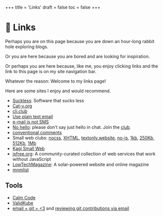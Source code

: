 +++
title = 'Links'
draft = false
toc = false
+++

# 🔗 Links

Perhaps you are on this page because you are down an hour-long rabbit hole exploring blogs.

Or you are here because you are bored and are looking for inspiration.

Or perhaps you are here because, like me, you enjoy clicking links and the link to this page is on my site navigation bar.

Whatever the reason: Welcome to my links page!

Here are some sites I enjoy and would recommend.

- [Suckless](https://suckless.org/): Software that sucks less
- [Cat-v.org](http://cat-v.org/)
- [cli.club](https://cli.club/)
- [Use plain text email](https://useplaintext.email/)
- [e-mail is not SMS](https://email.is-not-s.ms/)
- [No hello](https://nohello.net/en/): please don't say just hello in chat. Join the [club](https://nohello.club/).
- [conventional comments](https://conventionalcomments.org/)
- Small web clubs: [nocss](https://nocss.club/), [XHTML](https://xhtml.club/), [textonly.website](https://textonly.website/), [no-js](https://no-js.club/), [1kb](https://1kb.club/), [250Kb](https://250kb.club/), [512Kb](https://512kb.club/), [1Mb](https://1mb.club/)
- [Kagi Small Web](https://kagi.com/smallweb/)
- [jsfree.org](https://jsfree.org/): A community-curated collection of web services that work without JavaScript
- [LowTechMagazine](https://solar.lowtechmagazine.com/): A solar-powered website and online magazine
- [mnmlist](https://mnmlist.com/)

## Tools

- [Calm Code](https://calmcode.io/)
- [ValidKube](https://validkube.com/)
- [email + git = <3](https://git-send-email.io/) and [reviewing git contributions via email](https://git-am.io/)
